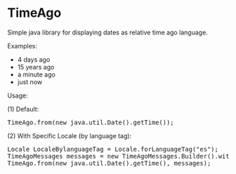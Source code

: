 # TimeAgo
Simple java library for displaying dates as relative time ago language.

Examples: 
- 4 days ago
- 15 years ago
- a minute ago
- just now

Usage:

(1) Default: 
<pre>TimeAgo.from(new java.util.Date().getTime());</pre>

(2) With Specific Locale (by language tag):

<pre>Locale LocaleBylanguageTag = Locale.forLanguageTag("es"); 
TimeAgoMessages messages = new TimeAgoMessages.Builder().withLocale(LocaleBylanguageTag).build();
TimeAgo.from(new java.util.Date().getTime(), messages);
</pre>


